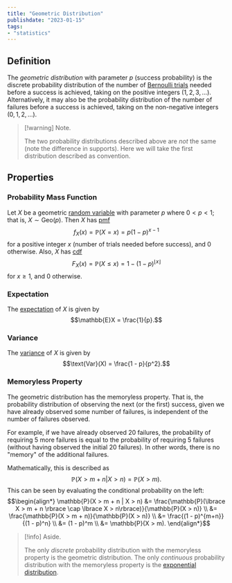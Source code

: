 ```yaml
---
title: "Geometric Distribution"
publishdate: "2023-01-15"
tags:
- "statistics"
---
```


## Definition
The *geometric distribution* with parameter $p$ (success probability) is the discrete probability distribution of the number of [Bernoulli trials](statistics/bernoulli-distribution.md) needed before a success is achieved, taking on the positive integers ($1, 2, 3, \dots$). Alternatively, it may also be the probability distribution of the number of failures before a success is achieved, taking on the non-negative integers ($0, 1, 2, \dots$).

> [!warning] Note.
> 
> The two probability distributions described above are *not* the same (note the difference in supports). Here we will take the first distribution described as convention.

## Properties
### Probability Mass Function
Let $X$ be a geometric [random variable](statistics/random-variable.md) with parameter $p$ where $0 < p < 1$; that is, $X \sim \text{Geo}(p)$. Then $X$ has [pmf](statistics/probability-mass-function.md)
$$f_X(x) = \mathbb{P}(X = x) = p(1 - p)^{x-1}$$
for a positive integer $x$ (number of trials needed before success), and $0$ otherwise. Also, $X$ has [cdf](statistics/cumulative-distribution-function.md)
$$F_X(x) = \mathbb{P}(X \leq x) = 1 - (1 - p)^{\lfloor x \rfloor}$$
for $x \geq 1$, and $0$ otherwise.

### Expectation
The [expectation](statistics/expectation.md) of $X$ is given by
$$\mathbb{E}X = \frac{1}{p}.$$

### Variance
The [variance](statistics/variance.md) of $X$ is given by
$$\text{Var}(X) = \frac{1 - p}{p^2}.$$

### Memoryless Property
The geometric distribution has the memoryless property. That is, the probability distribution of observing the next (or the first) success, given we have already observed some number of failures, is independent of the number of failures observed.

For example, if we have already observed 20 failures, the probability of requiring 5 more failures is equal to the probability of requiring 5 failures (without having observed the initial 20 failures). In other words, there is no "memory" of the additional failures.

Mathematically, this is described as
$$\mathbb{P}(X > m + n | X > n) = \mathbb{P}(X > m).$$
This can be seen by evaluating the conditional probability on the left:
$$\begin{align*}
\mathbb{P}(X > m + n | X > n) &= \frac{\mathbb{P}(\lbrace X > m + n \rbrace \cap \lbrace X > n\rbrace)}{\mathbb{P}(X > n)} \\
&= \frac{\mathbb{P}(X > m + n)}{\mathbb{P}(X > n)} \\
&= \frac{(1 - p)^{m+n}}{(1 - p)^n} \\
&= (1 - p)^m \\
&= \mathbb{P}(X > m).
\end{align*}$$


> [!info] Aside.
> 
> The only *discrete* probability distribution with the memoryless property is the geometric distribution. The only *continuous* probability distribution with the memoryless property is the [exponential distribution](statistics/exponential-distribution.md).

